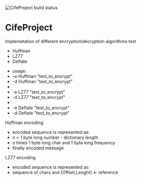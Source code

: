 ![CifeProject build status](https://api.travis-ci.org/Dabudabot/CifeProject.png "CifeProject build status")

# CifeProject
Implemetation of different encryption\decryption algorithms
test
 - Huffman
 - LZ77
 - Deflate
 
 * usage:
 *  <CifeProject> -e Huffman "text_to_encrypt"
 *  <CifeProject> -d Huffman "text_to_encrypt"
 *
 *  <CifeProject> -e LZ77 "text_to_encrypt"
 *  <CifeProject> -d LZ77 "text_to_encrypt"
 *
 *  <CifeProject> -e Deflate "text_to_encrypt"
 *  <CifeProject> -d Deflate "text_to_encrypt"
 
 Huffman encoding
 * encoded sequence is represented as:
 * n = 1 byte long number - dictionary length
 * n times 1 byte long char and 1 byte long frequency
 * finally encoded message
 
 LZ77 encoding
 * encoded sequence is represented as:
 * sequence of chars and [Offset,Lenght] <- reference
